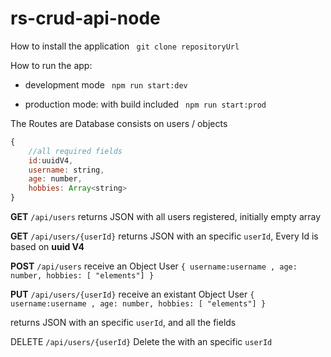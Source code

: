 # rs-crud-api-node

How to install the application
` git clone repositoryUrl`

How to run the app:

- development mode 
` npm run start:dev`

- production mode: with build included
` npm run start:prod`

The Routes are
Database consists on users / objects
```javascript
{
	//all required fields
	id:uuidV4,
	username: string,
	age: number,
	hobbies: Array<string>
}
```
**GET**
`/api/users`
returns JSON with all users registered, initially empty array

**GET** 
`/api/users/{userId}`
returns JSON with an specific `userId`, Every Id is based on **uuid V4**

**POST**
`/api/users`
receive an Object User `{ username:username , age: number, hobbies: [ "elements"] }`

**PUT**
`/api/users/{userId}`
receive  an existant Object User `{ username:username , age: number, hobbies: [ "elements"] }`

returns JSON with an specific `userId`, and all the fields

DELETE
`/api/users/{userId}`
Delete the with an specific `userId`